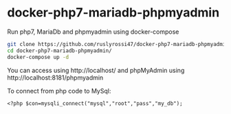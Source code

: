 # docker-php7-mariadb-phpmyadmin
Run php7, MariaDb and phpmyadmin using docker-compose


```bash
git clone https://github.com/ruslyrossi47/docker-php7-mariadb-phpmyadmin.git
cd docker-php7-mariadb-phpmyadmin/
docker-compose up -d
```

You can access using http://localhost/ and phpMyAdmin using http://localhost:8181/phpmyadmin

To connect from php code to MySql:

    <?php $con=mysqli_connect("mysql","root","pass","my_db");

